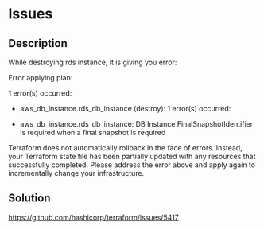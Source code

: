 # Issues

## Description 

While destroying rds instance, it is giving you error:

Error applying plan:

1 error(s) occurred:

* aws_db_instance.rds_db_instance (destroy): 1 error(s) occurred:

* aws_db_instance.rds_db_instance: DB Instance FinalSnapshotIdentifier is required when a final snapshot is required

Terraform does not automatically rollback in the face of errors.
Instead, your Terraform state file has been partially updated with
any resources that successfully completed. Please address the error
above and apply again to incrementally change your infrastructure.

## Solution

https://github.com/hashicorp/terraform/issues/5417

